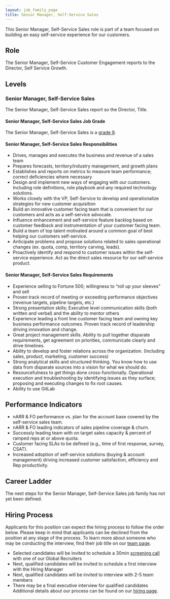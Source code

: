 ```yaml
---
layout: job_family_page
title: Senior Manager, Self-Service Sales
---
```


This Senior Manager, Self-Service Sales role is part of a team focused on building an easy self-service experience for our customers.

## Role

The Senior Manager, Self-Service Customer Engagement reports to the Director, Self Service Growth.

## Levels

### Senior Manager, Self-Service Sales

The Senior Manager, Self-Service Sales report so the Director, Title.

#### Senior Manager, Self-Service Sales Job Grade

The Senior Manager, Self-Service Sales is a [grade 9](https://about.gitlab.com/handbook/total-rewards/compensation/compensation-calculator/#gitlab-job-grades).

#### Senior Manager, Self-Service Sales Responsibilities

- Drives, manages and executes the business and revenue of a sales team
- Prepares forecasts, territory/industry management, and growth plans
- Establishes and reports on metrics to measure team performance; correct deficiencies where necessary
- Design and implement new ways of engaging with our customers. Including role definitions, role playbook and any required technology solutions.
- Works closely with the VP, Self-Service to develop and operationalize strategies for new customer acquisition
- Build an innovative customer facing team that is convenient for our customers and acts as a self-service advocate.
- Influence enhancement and self-service feature backlog based on customer feedback and instrumentation of your customer facing team.
- Build a team of top talent motivated around a common goal of best helping our customers self-service.
- Anticipate problems and propose solutions related to sales operational changes (ex. quota, comp, territory carving, leads).
- Proactively identify and respond to customer issues within the self-service experience. Act as the direct sales resource for our self-service product.

#### Senior Manager, Self-Service Sales Requirements

- Experience selling to Fortune 500; willingness to “roll up your sleeves” and sell
- Proven track record of meeting or exceeding performance objectives (revenue targets, pipeline targets, etc.)
- Strong presentation skills; Executive level communication skills (both written and verbal) and the ability to mentor others
- Experience leading a front line customer facing team and owning key business performance outcomes.
Proven track record of leadership driving innovation and change.
- Great project management skills. Ability to pull together disparate requirements, get agreement on priorities, communicate clearly and drive timelines.
- Ability to develop and foster relations across the organization. (Including sales, product, marketing, customer success)
- Strong analytical skills and structured thinking. You know how to use data from disparate sources into a vision for what we should do.
- Resourcefulness to get things done cross-functionally.
Operational execution and troubleshooting by identifying issues as they surface; proposing and executing changes to fix root causes.
- Ability to use GitLab


## Performance Indicators

- nARR & FO performance vs. plan for the account base covered by the self-service sales team.
- nARR & FO leading indicators of sales pipeline coverage & churn.
- Successly leading team with on target sales capacity & percent of ramped reps at or above quota.
- Customer facing SLAs to be defined (e.g., time of first response, survey, CSAT).
- Increased adoption of self-service solutions (buying & account management) driving increased customer satisfaction, efficiency and Rep productivity.

## Career Ladder

The next steps for the Senior Manager, Self-Service Sales job family has not yet been defined.

## Hiring Process

Applicants for this position can expect the hiring process to follow the order below. Please keep in mind that applicants can be declined from the position at any stage of the process. To learn more about someone who may be conducting the interview, find their job title on our [team page](https://about.gitlab.com/company/team/).
- Selected candidates will be invited to schedule a 30min [screening call](https://about.gitlab.com/handbook/hiring/interviewing/#screening-call) with one of our Global Recruiters
- Next, qualified candidates will be invited to schedule a first interview with the Hiring Manager
- Next, qualified candidates will be invited to interview with 2-5 team members
- There may be a final executive interview for qualified candidates
Additional details about our process can be found on our [hiring page](https://about.gitlab.com/handbook/hiring/).
